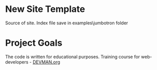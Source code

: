 # New Site Template

Source of site.
Index file save in examples\jumbotron folder

# Project Goals

The code is written for educational purposes. Training course for web-developers - [DEVMAN.org](https://devman.org)
